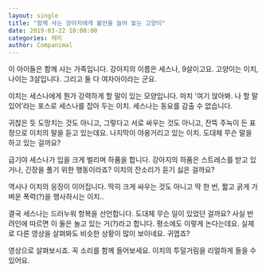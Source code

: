 ```yaml
---
layout: single
title: "함께 사는 강아지에게 불만을 늘어 놓는 고양이"
date: 2019-03-22 10:00:00
categories: 재미
author: Companimal
---
```


이 아이들은 함께 사는 가족입니다. 강아지의 이름은 세스나, 9살이고요. 고양이는 이치, 나이는 3살입니다. 그리고 둘 다 여자아이라는 군요.

이치는 세스나에게 뭔가 강력하게 할 말이 있는 모양입니다. 마치 '여기 앉아봐. 나 할 말 있어’라는 포스로 세스나를 잡아 두는 이치. 세스나는 동요를 감출 수 없습니다.

귀찮은 듯 도망치는 것도 아니고, 그렇다고 서로 싸우는 것도 아니고, 잔뜩 주눅이 든 표정으로 이치의 말을 듣고 있는데요. 나지막이 야옹거리고 있는 이치. 도대체 무슨 말을 하고 있는 걸까요?

급기야 세스나가 입을 크게 벌리며 하품을 합니다. 강아지의 하품은 스트레스를 받고 있거나, 긴장을 풀기 위한 행동이라죠? 이치의 잔소리가 듣기 싫은 걸까요?

역시나 이치의 응징이 이어집니다. 딱히 크게 싸우는 것도 아니고 딱 한 번, 짧고 굵게 가벼운 폭력(?)을 행사하시는 이치..

결국 세스나는 드러누워 항복을 선언합니다. 도대체 무슨 일이 있었던 걸까요? 사실 반려인에 따르면 이 둘은 놀고 있는 거(?)라고 합니다. 평소에도 이렇게 논다는데요. 실제로 다른 영상을 살펴봐도 비슷한 상황이 많이 보이네요. 귀엽죠?

영상으로 살펴보시죠. 꼭 소리를 함께 들어보세요. 이치의 투덜거림을 리얼하게 들을 수 있어요.
